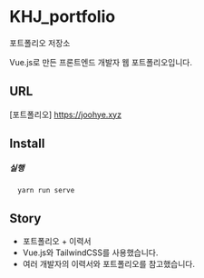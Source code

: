 # KHJ_portfolio
포트폴리오 저장소

Vue.js로 만든 프론트엔드 개발자 웹 포트폴리오입니다.

## URL
[포트폴리오] https://joohye.xyz

## Install

##### 실행
```
  yarn run serve
```

## Story

- 포트폴리오 + 이력서
- Vue.js와 TailwindCSS를 사용했습니다.
- 여러 개발자의 이력서와 포트폴리오를 참고했습니다.
